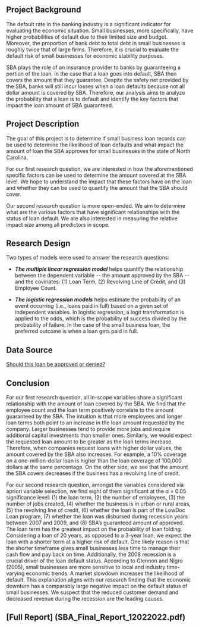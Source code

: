 ## Project Background

The default rate in the banking industry is a significant indicator for evaluating the economic situation. Small businesses, more specifically, have higher probabilities of default due to their limited size and budget. Moreover, the proportion of bank debt to total debt in small businesses is roughly twice that of large firms. Therefore, it is crucial to evaluate the default risk of small businesses for economic stability purposes.

SBA plays the role of an insurance provider to banks by guaranteeing a portion of the loan. In the case that a loan goes into default, SBA then covers the amount that they guarantee. Despite the safety net provided by the SBA, banks will still incur losses when a loan defaults because not all dollar amount is covered by SBA. Therefore, our analysis aims to analyze the probability that a loan is to default and identify the key factors that impact the loan amount of SBA guaranteed.

## Project Description

The goal of this project is to determine if small business loan records can be used to determine the likelihood of loan defaults and what impact the amount of loan the SBA approves for small businesses in the state of North Carolina.

For our first research question, we are interested in how the aforementioned specific factors can be used to determine the amount covered at the SBA level. We hope to understand the impact that these factors have on the loan and whether they can be used to quantify the amount that the SBA should cover.

Our second research question is more open-ended. We aim to determine what are the various factors that have significant relationships with the status of loan default. We are also interested in measuring the relative impact size among all predictors in scope.

## Research Design

Two types of models were used to answer the research questions:

* ***The multiple linear regression model*** helps quantify the relationship between the dependent variable -- the amount approved by the SBA -- and the coviriates: (1) Loan Term, (2) Revolving Line of Credit, and (3) Employee Count.

* ***The logistic regression models*** helps estimate the probability of an event occurring (i.e., loans paid in full) based on a given set of
independent variables. In logistic regression, a logit transformation is applied to the odds, which is the probability of success divided by the probability of failure. In the case of the small business loan, the preferred outcome is when a loan gets paid in full.

## Data Source

[Should this loan be approved or denied?](https://doi.org/10.1080/10691898.2018.1434342)

## Conclusion

For our first research question, all in-scope variables share a significant relationship with the amount of loan covered by the SBA. We find that the employee count and the loan term positively correlate to the amount guaranteed by the SBA. The intuition is that more employees and longer loan terms both point to an increase in the loan amount requested by the company. Larger businesses tend to provide more jobs and require additional capital investments than smaller ones. Similarly, we would expect the requested loan amount to be greater as the loan terms increase. Therefore, when companies request loans with higher dollar values, the amount covered by the SBA also increases. For example, a 10% coverage on a one-million-dollar loan is higher than the loan coverage of 100,000 dollars at the same percentage. On the other side, we see that the amount the SBA covers decreases if the business has a revolving line of credit.

For our second research question, amongst the variables considered via apriori variable selection, we find eight of them significant at the α = 0.05 significance level: (1) the loan term, (2) the number of employees, (3) the number of jobs created, (4) whether the business is in urban or rural areas, (5) the revolving line of credit, (6) whether the loan is part of the LowDoc Loan program, (7) whether the loan was disbursed during recession years between 2007 and 2009, and (8) SBA’s guaranteed amount of approved. The loan term has the greatest impact on the probability of loan folding. Considering a loan of 20 years, as opposed to a 3-year loan, we expect the loan with a shorter term at a higher risk of default. One likely reason is that the shorter timeframe gives small businesses less time to manage their cash flow and pay back on time. Additionally, the 2008 recession is a crucial driver of the loan default status. According to Glennon and Nigro (2005), small businesses are more sensitive to local and industry time-varying economic trends. A market slowdown increases the likelihood of default. This explanation aligns with our research finding that the economic downturn has a comparably large negative impact on the default status of small businesses. We suspect that the reduced customer demand and decreased revenue during the recession are the leading causes.

## [Full Report] (SBA_Final_Report_12022022.pdf)

